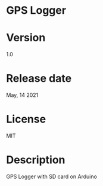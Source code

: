  
# GPS Logger

# Version

1.0

# Release date

May, 14 2021

# License

MIT

# Description

GPS Logger with SD card on Arduino

